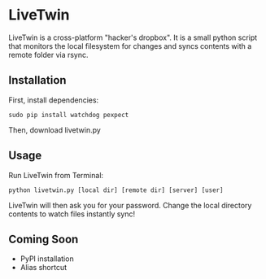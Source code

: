 LiveTwin
========

LiveTwin is a cross-platform "hacker's dropbox". It is a small python script that monitors the local filesystem for changes and syncs contents with a remote folder via rsync.

Installation
------------
First, install dependencies:

	sudo pip install watchdog pexpect

Then, download livetwin.py

Usage
-----
Run LiveTwin from Terminal:

	python livetwin.py [local dir] [remote dir] [server] [user]

LiveTwin will then ask you for your password. Change the local directory contents to watch files instantly sync!

Coming Soon
------------
- PyPI installation
- Alias shortcut

